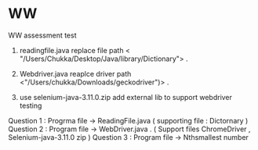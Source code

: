 # WW
WW assessment test
 1) readingfile.java replace file path < "/Users/Chukka/Desktop/Java/library/Dictionary"> .  
 2) Webdriver.java reaplce driver path <"/Users/chukka/Downloads/geckodriver")> . 
 
 3) use selenium-java-3.11.0.zip add  external lib to support webdriver testing


Question 1 :  Progrma file -> ReadingFile.java ( supporting file  : Dictornary )    
Question 2 :  Program file -> WebDriver.java .  ( Support files ChromeDriver ,  Selenium-java-3.11.0 zip )
Question 3 : Program file  -> Nthsmallest number    
